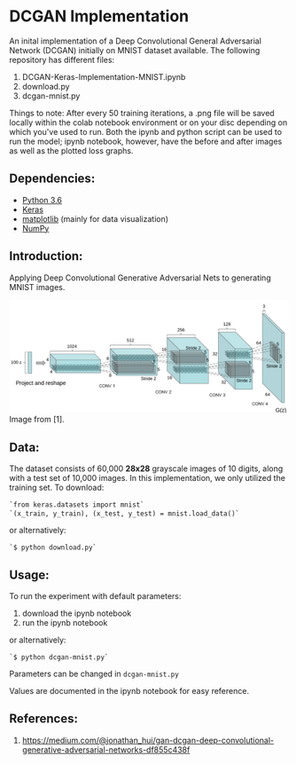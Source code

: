 # DCGAN Implementation

An inital implementation of a Deep Convolutional General Adversarial Network (DCGAN) initially on MNIST dataset available. 
The following repository has different files: 
1. DCGAN-Keras-Implementation-MNIST.ipynb 
2. download.py 
3. dcgan-mnist.py 

Things to note: 
After every 50 training iterations, a .png file will be saved locally within the colab notebook environment or on your disc depending on which you've used to run. 
Both the ipynb and python script can be used to run the model; ipynb notebook, however, have the before and after images as well as the plotted loss graphs. 

## Dependencies: 
* [Python 3.6](https://www.python.org/downloads/) 
* [Keras](https://keras.io/#installation) 
* [matplotlib](https://matplotlib.org/users/installing.html) (mainly for data visualization)
* [NumPy](https://docs.scipy.org/doc/numpy-1.13.0/user/install.html)

## Introduction: 
Applying Deep Convolutional Generative Adversarial Nets to generating MNIST images. 

![](https://github.com/kmualim/DCGAN-Keras-Implementation/blob/master/files/dcgan-image.png)
Image from [1]. 

## Data: 
The dataset consists of 60,000 **28x28** grayscale images of 10 digits, along with a test set of 10,000 images. 
In this implementation, we only utilized the training set.
To download: 
```
`from keras.datasets import mnist`
`(x_train, y_train), (x_test, y_test) = mnist.load_data()`
```
or alternatively: 
```
`$ python download.py` 
```
## Usage: 
To run the experiment with default parameters:
1. download the ipynb notebook 
2. run the ipynb notebook

or alternatively:
```
`$ python dcgan-mnist.py` 
```
Parameters can be changed in `dcgan-mnist.py`

Values are documented in the ipynb notebook for easy reference.

## References: 
1. https://medium.com/@jonathan_hui/gan-dcgan-deep-convolutional-generative-adversarial-networks-df855c438f




